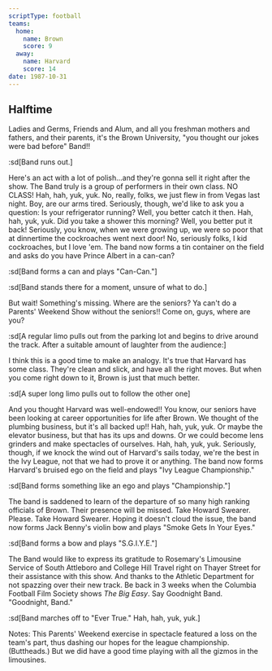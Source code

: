 ```yaml
---
scriptType: football
teams:
  home:
    name: Brown
    score: 9
  away:
    name: Harvard
    score: 14
date: 1987-10-31
---
```


## Halftime

Ladies and Germs, Friends and Alum, and all you freshman mothers and fathers, and their parents, it's the Brown University, "you thought our jokes were bad before" Band!!

:sd[Band runs out.]

Here's an act with a lot of polish...and they're gonna sell it right after the show. The Band truly is a group of performers in their own class. NO CLASS! Hah, hah, yuk, yuk. No, really, folks, we just flew in from Vegas last night. Boy, are our arms tired. Seriously, though, we'd like to ask you a question: Is your refrigerator running? Well, you better catch it then. Hah, hah, yuk, yuk. Did you take a shower this morning? Well, you better put it back! Seriously, you know, when we were growing up, we were so poor that at dinnertime the cockroaches went next door! No, seriously folks, I kid cockroaches, but I love 'em. The band now forms a tin container on the field and asks do you have Prince Albert in a can-can?

:sd[Band forms a can and plays "Can-Can."]

:sd[Band stands there for a moment, unsure of what to do.]

But wait! Something's missing. Where are the seniors? Ya can't do a Parents' Weekend Show without the seniors!! Come on, guys, where are you?

:sd[A regular limo pulls out from the parking lot and begins to drive around the track. After a suitable amount of laughter from the audience:]

I think this is a good time to make an analogy. It's true that Harvard has some class. They're clean and slick, and have all the right moves. But when you come right down to it, Brown is just that much better.

:sd[A super long limo pulls out to follow the other one]

And you thought Harvard was well-endowed!! You know, our seniors have been looking at career opportunities for life after Brown. We thought of the plumbing business, but it's all backed up!! Hah, hah, yuk, yuk. Or maybe the elevator business, but that has its ups and downs. Or we could become lens grinders and make spectacles of ourselves. Hah, hah, yuk, yuk. Seriously, though, if we knock the wind out of Harvard's sails today, we're the best in the Ivy League, not that we had to prove it or anything. The band now forms Harvard's bruised ego on the field and plays "Ivy League Championship."

:sd[Band forms something like an ego and plays "Championship."]

The band is saddened to learn of the departure of so many high ranking officials of Brown. Their presence will be missed. Take Howard Swearer. Please. Take Howard Swearer. Hoping it doesn't cloud the issue, the band now forms Jack Benny's violin bow and plays "Smoke Gets In Your Eyes."

:sd[Band forms a bow and plays "S.G.I.Y.E."]

The Band would like to express its gratitude to Rosemary's Limousine Service of South Attleboro and College Hill Travel right on Thayer Street for their assistance with this show. And thanks to the Athletic Department for not spazzing over their new track. Be back in 3 weeks when the Columbia Football Film Society shows _The Big Easy_. Say Goodnight Band. "Goodnight, Band."

:sd[Band marches off to "Ever True." Hah, hah, yuk, yuk.]

Notes: This Parents' Weekend exercise in spectacle featured a loss on the team's part, thus dashing our hopes for the league championship. (Buttheads.) But we did have a good time playing with all the gizmos in the limousines.
